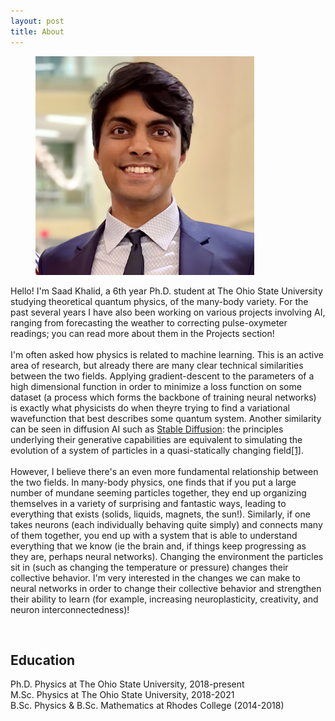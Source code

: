 ```yaml
---
layout: post
title: About
---
```


<figure>
  <img src="https://raw.githubusercontent.com/ZonovaX/zonovax.github.io/master/saad_photo.jpg" width = "350" height = "350"/>
</figure>

Hello! I'm Saad Khalid, a 6th year Ph.D. student at The Ohio State University studying theoretical quantum physics, of the many-body variety. For the past several years I have also been working on various projects involving AI, ranging from forecasting the weather to correcting pulse-oxymeter readings; you can read more about them in the Projects section! <br />
<br />
I'm often asked how physics is related to machine learning. This is an active area of research, but already there are many clear technical similarities between the two fields. Applying gradient-descent to the parameters of a high dimensional function in order to minimize a loss function on some dataset (a process which forms the backbone of training neural networks) is exactly what physicists do when theyre trying to find a variational wavefunction that best describes some quantum system. Another similarity can be seen in diffusion AI such as <a href = "https://stablediffusionweb.com/">Stable Diffusion</a>: the principles underlying their generative capabilities are equivalent to simulating the evolution of a system of particles in a quasi-statically changing field<a href = "https://fengshi96.github.io/gleanings/song2021/draft.pdf">[1]</a>. <br />
<br />
However, I believe there's an even more fundamental relationship between the two fields. In many-body physics, one finds that if you put a large number of mundane seeming particles together, they end up organizing themselves in a variety of surprising and fantastic ways, leading to everything that exists (solids, liquids, magnets, the sun!). Similarly, if one takes neurons (each individually behaving quite simply) and connects many of them together, you end up with a system that is able to understand everything that we know (ie the brain and, if things keep progressing as they are, perhaps neural networks). Changing the environment the particles sit in (such as changing the temperature or pressure) changes their collective behavior. I'm very interested in the changes we can make to neural networks in order to change their collective behavior and strengthen their ability to learn (for example, increasing neuroplasticity, creativity, and neuron interconnectedness)!

<br />
<h2> Education </h2>
Ph.D. Physics at The Ohio State University, 2018-present <br />
M.Sc. Physics at The Ohio State University, 2018-2021 <br />
B.Sc. Physics & B.Sc. Mathematics at Rhodes College (2014-2018) <br />
